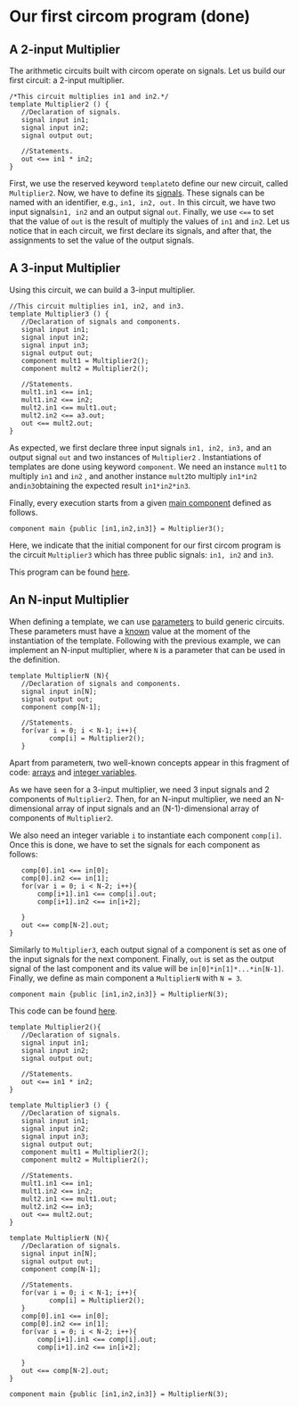 # Our first circom program \(done\)

## A 2-input Multiplier

The arithmetic circuits built with circom operate on signals. Let us build our first circuit: a 2-input multiplier.

```text
/*This circuit multiplies in1 and in2.*/
template Multiplier2 () {
   //Declaration of signals.
   signal input in1;
   signal input in2;
   signal output out;

   //Statements.
   out <== in1 * in2;
}
```

First, we use the reserved keyword `template`to define our new circuit, called `Multiplier2`. Now, we have to define its [signals](../intro/signals/). These signals can be named with an identifier, e.g., `in1, in2, out.` In this circuit, we have two input signals`in1, in2` and an output signal `out`. Finally, we use `<==` to set that the value of `out` is the result of multiply the values of `in1` and `in2`. Let us notice that in each circuit, we first declare its signals, and after that, the assignments to set the value of the output signals.

## A 3-input Multiplier

Using this circuit, we can build a 3-input multiplier.

```text
//This circuit multiplies in1, in2, and in3.
template Multiplier3 () {
   //Declaration of signals and components.
   signal input in1;
   signal input in2;
   signal input in3;
   signal output out;
   component mult1 = Multiplier2();
   component mult2 = Multiplier2();

   //Statements.
   mult1.in1 <== in1;
   mult1.in2 <== in2;
   mult2.in1 <== mult1.out;
   mult2.in2 <== a3.out;
   out <== mult2.out;
}
```

As expected, we first declare three input signals `in1, in2, in3,` and an output signal `out` and two instances of `Multiplier2` . Instantiations of templates are done using keyword `component`. We need an instance `mult1` to multiply `in1` and `in2` , and another instance `mult2`to multiply `in1*in2` and`in3`obtaining the expected result `in1*in2*in3`.

Finally, every execution starts from a given [main component](../intro/template/the-main-component.md) defined as follows.

```text
component main {public [in1,in2,in3]} = Multiplier3();
```

Here, we indicate that the initial component for our first circom program is the circuit `Multiplier3` which has three public signals: `in1, in2` and `in3`.

This program can be found [here](https://github.com/miguelis/circom-handbook/blob/main/circom-examples/multiplierN.circom).

## An N-input Multiplier

When defining a template, we can use [parameters](../intro/template/) to build generic circuits. These parameters must have a [known](../intro/unknowns.md) value at the moment of the instantiation of the template. Following with the previous example, we can implement an N-input multiplier, where `N` is a parameter that can be used in the definition.

```text
template MultiplierN (N){
   //Declaration of signals and components.
   signal input in[N];
   signal output out;
   component comp[N-1];

   //Statements.
   for(var i = 0; i < N-1; i++){
          comp[i] = Multiplier2();
   }
```

Apart from parameter`N`, two well-known concepts appear in this fragment of code: [arrays](../intro/common-programming-concepts/data-types.md) and [integer variables](../intro/common-programming-concepts/data-types.md).

As we have seen for a 3-input multiplier, we need 3 input signals and 2 components of `Multiplier2`. Then, for an N-input multiplier, we need an N-dimensional array of input signals and an \(N-1\)-dimensional array of components of `Multiplier2`.

We also need an integer variable `i` to instantiate each component `comp[i]`. Once this is done, we have to set the signals for each component as follows:

```text
   comp[0].in1 <== in[0];
   comp[0].in2 <== in[1];
   for(var i = 0; i < N-2; i++){
       comp[i+1].in1 <== comp[i].out;
       comp[i+1].in2 <== in[i+2];

   }
   out <== comp[N-2].out; 
}
```

Similarly to `Multiplier3`, each output signal of a component is set as one of the input signals for the next component. Finally, `out` is set as the output signal of the last component and its value will be `in[0]*in[1]*...*in[N-1]`. Finally, we define as main component a `MultiplierN` with `N = 3`.

```text
component main {public [in1,in2,in3]} = MultiplierN(3);
```

This code can be found [here](https://github.com/miguelis/circom-handbook/blob/main/circom-examples/multiplierN.circom).

```text
template Multiplier2(){
   //Declaration of signals.
   signal input in1;
   signal input in2;
   signal output out;

   //Statements.
   out <== in1 * in2;
}

template Multiplier3 () {
   //Declaration of signals.
   signal input in1;
   signal input in2;
   signal input in3;
   signal output out;
   component mult1 = Multiplier2();
   component mult2 = Multiplier2();

   //Statements.
   mult1.in1 <== in1;
   mult1.in2 <== in2;
   mult2.in1 <== mult1.out;
   mult2.in2 <== in3;
   out <== mult2.out;
}

template MultiplierN (N){
   //Declaration of signals.
   signal input in[N];
   signal output out;
   component comp[N-1];

   //Statements.
   for(var i = 0; i < N-1; i++){
          comp[i] = Multiplier2();
   }
   comp[0].in1 <== in[0];
   comp[0].in2 <== in[1];
   for(var i = 0; i < N-2; i++){
       comp[i+1].in1 <== comp[i].out;
       comp[i+1].in2 <== in[i+2];

   }
   out <== comp[N-2].out; 
}

component main {public [in1,in2,in3]} = MultiplierN(3);
```

